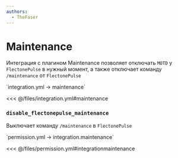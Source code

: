 ```yaml
---
authors:
  - TheFaser
---
```


# Maintenance

Интеграция с плагином Maintenance позволяет отключать `MOTD` у `FlectonePulse` в нужный момент, а также отключает команду `/maintenance` от `FlectonePulse`

[//]: # (integration.yml)
<!--@include: @/parts/words.md#setting-->
<!--@include: @/parts/words.md#path--> `integration.yml → maintenance`

<!--@include: @/parts/words.md#default-->
<<< @/files/integration.yml#maintenance

<!--@include: @/parts/enable.md-->

### `disable_flectonepulse_maintenance`

Выключает команду `/maintenance` в `FlectonePulse`

[//]: # (permission.yml)
<!--@include: @/parts/words.md#permission-->
<!--@include: @/parts/words.md#path--> `permission.yml → integration.maintenance`

<!--@include: @/parts/words.md#default-->
<<< @/files/permission.yml#integrationmaintenance

<!--@include: @/parts/permission/permissionTier3.md-->